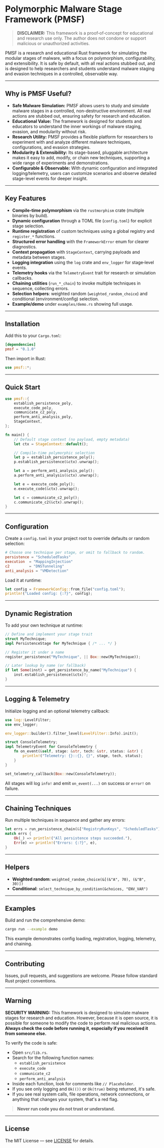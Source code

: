 # Polymorphic Malware Stage Framework (PMSF)

> **DISCLAIMER:** This framework is a proof‑of‑concept for educational and research use only. The author does not condone or support malicious or unauthorized activities.


PMSF is a research and educational Rust framework for simulating the modular stages of malware, with a focus on polymorphism, configurability, and extensibility. It is safe by default, with all real actions stubbed out, and is designed to help researchers and students understand malware staging and evasion techniques in a controlled, observable way.

---

## Why is PMSF Useful?

- **Safe Malware Simulation:** PMSF allows users to study and simulate malware stages in a controlled, non-destructive environment. All real actions are stubbed out, ensuring safety for research and education.
- **Educational Value:** The framework is designed for students and educators to understand the inner workings of malware staging, evasion, and modularity without risk.
- **Research Utility:** PMSF provides a flexible platform for researchers to experiment with and analyze different malware techniques, configurations, and evasion strategies.
- **Modularity & Extensibility:** Its stage-based, pluggable architecture makes it easy to add, modify, or chain new techniques, supporting a wide range of experiments and demonstrations.
- **Configurable & Observable:** With dynamic configuration and integrated logging/telemetry, users can customize scenarios and observe detailed stage-level events for deeper insight.

---

## Key Features

- **Compile‑time polymorphism** via the `rustmorphism` crate (multiple binaries by build).
- **Dynamic configuration** through a TOML file (`config.toml`) for explicit stage selection.
- **Runtime registration** of custom techniques using a global registry and `register_*` functions.
- **Structured error handling** with the `FrameworkError` enum for clearer diagnostics.
- **Context propagation** with `StageContext`, carrying payloads and metadata between stages.
- **Logging integration** using the `log` crate and `env_logger` for stage‑level events.
- **Telemetry hooks** via the `TelemetryEvent` trait for research or simulation callbacks.
- **Chaining utilities** (`run_*_chain`) to invoke multiple techniques in sequence, collecting errors.
- **Selection helpers**: weighted random (`weighted_random_choice`) and conditional (environment/config) selection.
- **Example/demo** under `examples/demo.rs` showing full usage.

---

## Installation

Add this to your `Cargo.toml`:

```toml
[dependencies]
pmsf = "0.1.0"
```

Then import in Rust:

```rust
use pmsf::*;
```

---

## Quick Start

```rust
use pmsf::{
    establish_persistence_poly,
    execute_code_poly,
    communicate_c2_poly,
    perform_anti_analysis_poly,
    StageContext,
};

fn main() {
    // Default stage context (no payload, empty metadata)
    let ctx = StageContext::default();

    // Compile‑time polymorphic selection
    let p = establish_persistence_poly();
    p.establish_persistence(&ctx).unwrap();

    let a = perform_anti_analysis_poly();
    a.perform_anti_analysis(&ctx).unwrap();

    let e = execute_code_poly();
    e.execute_code(&ctx).unwrap();

    let c = communicate_c2_poly();
    c.communicate_c2(&ctx).unwrap();
}
```

---

## Configuration

Create a `config.toml` in your project root to override defaults or random selection:

```toml
# Choose one technique per stage, or omit to fallback to random.
persistence = "ScheduledTasks"
execution  = "MappingInjection"
c2         = "DNSTunneling"
anti_analysis = "VMDetection"
```

Load it at runtime:

```rust
let config = FrameworkConfig::from_file("config.toml");
println!("Loaded config: {:?}", config);
```

---

## Dynamic Registration

To add your own technique at runtime:

```rust
// Define and implement your stage trait
struct MyTechnique;
impl PersistenceStage for MyTechnique { /* ... */ }

// Register it under a name
register_persistence("MyTechnique", || Box::new(MyTechnique));

// Later lookup by name (or fallback)
if let Some(inst) = get_persistence_by_name("MyTechnique") {
    inst.establish_persistence(&ctx)?;
}
```

---

## Logging & Telemetry

Initialize logging and an optional telemetry callback:

```rust
use log::LevelFilter;
use env_logger;

env_logger::builder().filter_level(LevelFilter::Info).init();

struct ConsoleTelemetry;
impl TelemetryEvent for ConsoleTelemetry {
    fn on_event(&self, stage: &str, tech: &str, status: &str) {
        println!("Telemetry: {}::{}, {}", stage, tech, status);
    }
}

set_telemetry_callback(Box::new(ConsoleTelemetry));
```

All stages will log `info!` and emit `on_event(...)` on success or `error!` on failure.

---

## Chaining Techniques

Run multiple techniques in sequence and gather any errors:

```rust
let errs = run_persistence_chain(&["RegistryRunKeys", "ScheduledTasks"]);
match errs {
    Ok(_) => println!("All persistence steps succeeded."),
    Err(e) => println!("Errors: {:?}", e),
}
```

---

## Helpers

- **Weighted random**: `weighted_random_choice(&[(&"A", 70), (&"B", 30)])`
- **Conditional**: `select_technique_by_condition(&choices, "ENV_VAR")`

---

## Examples

Build and run the comprehensive demo:

```bash
cargo run --example demo
```

This example demonstrates config loading, registration, logging, telemetry, and chaining.

---

## Contributing

Issues, pull requests, and suggestions are welcome. Please follow standard Rust project conventions.

---

## Warning

 **SECURITY WARNING:**
 This framework is designed to simulate malware stages for research and education. However, because it is open source, it is possible for someone to modify the code to perform real malicious actions. **Always check the code before running it, especially if you received it from someone else.**

 To verify the code is safe:
 - Open `src/lib.rs`.
 - Search for the following function names:
     - `establish_persistence`
     - `execute_code`
     - `communicate_c2`
     - `perform_anti_analysis`
 - Inside each function, look for comments like `// Placeholder`.
 - If you see only logging and `Ok(())` or `Ok(true)` being returned, it's safe.
  - If you see real system calls, file operations, network connections, or anything that changes your system, that's a red flag.

> **Never run code you do not trust or understand.**

---

## License

The MIT License — see [LICENSE](LICENSE) for details.


